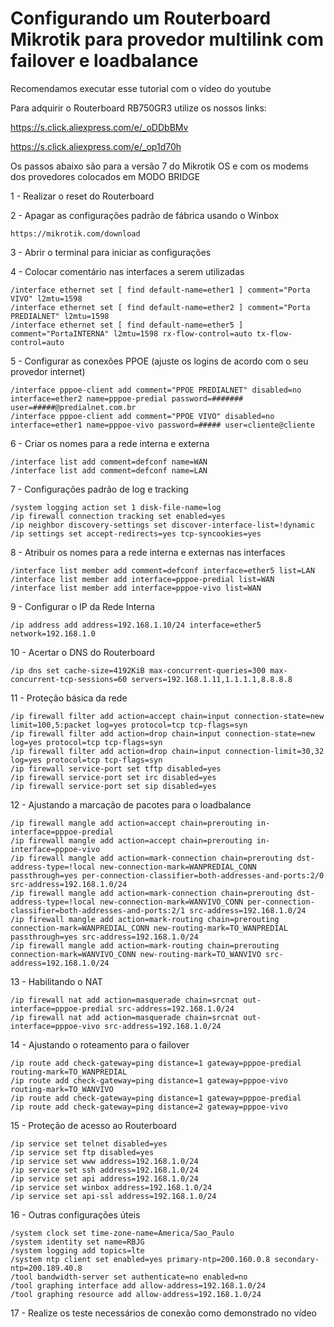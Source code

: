 # Configurando um Routerboard Mikrotik para provedor multilink com failover e loadbalance #
Recomendamos executar esse tutorial com o vídeo do youtube

Para adquirir o Routerboard RB750GR3 utilize os nossos links:

https://s.click.aliexpress.com/e/_oDDbBMv

https://s.click.aliexpress.com/e/_op1d70h

Os passos abaixo são para a versão 7 do Mikrotik OS e com os modems dos provedores colocados em MODO BRIDGE

1 - Realizar o reset do Routerboard

2 - Apagar as configurações padrão de fábrica usando o Winbox 
```
https://mikrotik.com/download
```
3 - Abrir o terminal para iniciar as configurações

4 - Colocar comentário nas interfaces a serem utilizadas
```
/interface ethernet set [ find default-name=ether1 ] comment="Porta VIVO" l2mtu=1598
/interface ethernet set [ find default-name=ether2 ] comment="Porta PREDIALNET" l2mtu=1598 
/interface ethernet set [ find default-name=ether5 ] comment="PortaINTERNA" l2mtu=1598 rx-flow-control=auto tx-flow-control=auto
```
5 - Configurar as conexões PPOE (ajuste os logins de acordo com o seu provedor internet)
```
/interface pppoe-client add comment="PPOE PREDIALNET" disabled=no interface=ether2 name=pppoe-predial password=####### user=#####@predialnet.com.br
/interface pppoe-client add comment="PPOE VIVO" disabled=no interface=ether1 name=pppoe-vivo password=##### user=cliente@cliente
```
6 - Criar os nomes para a rede interna e externa
```
/interface list add comment=defconf name=WAN
/interface list add comment=defconf name=LAN
```
7 - Configurações padrão de log e tracking
```
/system logging action set 1 disk-file-name=log
/ip firewall connection tracking set enabled=yes
/ip neighbor discovery-settings set discover-interface-list=!dynamic
/ip settings set accept-redirects=yes tcp-syncookies=yes
```
8 - Atribuir os nomes para a rede interna e externas nas interfaces
```
/interface list member add comment=defconf interface=ether5 list=LAN
/interface list member add interface=pppoe-predial list=WAN
/interface list member add interface=pppoe-vivo list=WAN
```
9 - Configurar o IP da Rede Interna
```
/ip address add address=192.168.1.10/24 interface=ether5 network=192.168.1.0
```
10 - Acertar o DNS do Routerboard
```
/ip dns set cache-size=4192KiB max-concurrent-queries=300 max-concurrent-tcp-sessions=60 servers=192.168.1.11,1.1.1.1,8.8.8.8
```
11 - Proteção básica da rede
```
/ip firewall filter add action=accept chain=input connection-state=new limit=100,5:packet log=yes protocol=tcp tcp-flags=syn
/ip firewall filter add action=drop chain=input connection-state=new log=yes protocol=tcp tcp-flags=syn
/ip firewall filter add action=drop chain=input connection-limit=30,32 log=yes protocol=tcp tcp-flags=syn
/ip firewall service-port set tftp disabled=yes
/ip firewall service-port set irc disabled=yes
/ip firewall service-port set sip disabled=yes
```
12 - Ajustando a marcação de pacotes para o loadbalance
```
/ip firewall mangle add action=accept chain=prerouting in-interface=pppoe-predial
/ip firewall mangle add action=accept chain=prerouting in-interface=pppoe-vivo
/ip firewall mangle add action=mark-connection chain=prerouting dst-address-type=!local new-connection-mark=WANPREDIAL_CONN passthrough=yes per-connection-classifier=both-addresses-and-ports:2/0 src-address=192.168.1.0/24
/ip firewall mangle add action=mark-connection chain=prerouting dst-address-type=!local new-connection-mark=WANVIVO_CONN per-connection-classifier=both-addresses-and-ports:2/1 src-address=192.168.1.0/24
/ip firewall mangle add action=mark-routing chain=prerouting connection-mark=WANPREDIAL_CONN new-routing-mark=TO_WANPREDIAL passthrough=yes src-address=192.168.1.0/24
/ip firewall mangle add action=mark-routing chain=prerouting connection-mark=WANVIVO_CONN new-routing-mark=TO_WANVIVO src-address=192.168.1.0/24
```
13 - Habilitando o NAT
```
/ip firewall nat add action=masquerade chain=srcnat out-interface=pppoe-predial src-address=192.168.1.0/24
/ip firewall nat add action=masquerade chain=srcnat out-interface=pppoe-vivo src-address=192.168.1.0/24
```
14 - Ajustando o roteamento para o failover
```
/ip route add check-gateway=ping distance=1 gateway=pppoe-predial routing-mark=TO_WANPREDIAL
/ip route add check-gateway=ping distance=1 gateway=pppoe-vivo routing-mark=TO_WANVIVO
/ip route add check-gateway=ping distance=1 gateway=pppoe-predial
/ip route add check-gateway=ping distance=2 gateway=pppoe-vivo
```
15 - Proteção de acesso ao Routerboard
```
/ip service set telnet disabled=yes
/ip service set ftp disabled=yes
/ip service set www address=192.168.1.0/24
/ip service set ssh address=192.168.1.0/24
/ip service set api address=192.168.1.0/24
/ip service set winbox address=192.168.1.0/24
/ip service set api-ssl address=192.168.1.0/24
```
16 - Outras configurações úteis
```
/system clock set time-zone-name=America/Sao_Paulo
/system identity set name=RBJG
/system logging add topics=lte
/system ntp client set enabled=yes primary-ntp=200.160.0.8 secondary-ntp=200.189.40.8
/tool bandwidth-server set authenticate=no enabled=no
/tool graphing interface add allow-address=192.168.1.0/24
/tool graphing resource add allow-address=192.168.1.0/24
```
17 - Realize os teste necessários de conexão como demonstrado no vídeo


